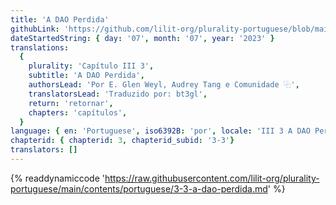 ```yaml
---
title: 'A DAO Perdida'
githubLink: 'https://github.com/lilit-org/plurality-portuguese/blob/main/contents/portuguese/3-3-a-dao-perdida.md'
dateStartedString: { day: '07', month: '07', year: '2023' }
translations:
  {
    plurality: 'Capítulo III 3',
    subtitle: 'A DAO Perdida',
    authorsLead: 'Por E. Glen Weyl, Audrey Tang e Comunidade ⿻',
    translatorsLead: 'Traduzido por: bt3gl',
    return: 'retornar',
    chapters: 'capítulos',
  }
language: { en: 'Portuguese', iso6392B: 'por', locale: 'III 3 A DAO Perdido' }
chapterid: { chapterid: 3, chapterid_subid: '3-3'}
translators: []
---
```

{% readdynamiccode 'https://raw.githubusercontent.com/lilit-org/plurality-portuguese/main/contents/portuguese/3-3-a-dao-perdida.md' %}
